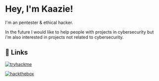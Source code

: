 # Hey, I'm Kaazie! 

I'm an pentester & ethical hacker. 

In the future I would like to help people with projects in cybersecurity but i'm also interested in projects not related to cybersecurity.


## 🔗 Links
[![tryhackme](https://img.shields.io/badge/tryhackme-FF0000?style=for-the-badge&logo=tryhackme&logoColor=white)](https://tryhackme.com/p/kaazie)

[![hackthebox](https://img.shields.io/badge/hackthebox-008000?style=for-the-badge&logo=hackthebox&logoColor=white)](https://app.hackthebox.com/profile/1321002)

